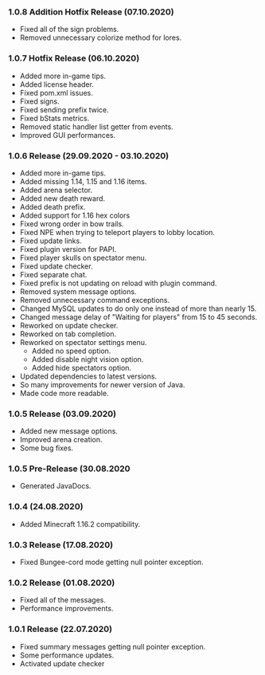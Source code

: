 ### 1.0.8 Addition Hotfix Release (07.10.2020)
* Fixed all of the sign problems.
* Removed unnecessary colorize method for lores.

### 1.0.7 Hotfix Release (06.10.2020)
* Added more in-game tips.
* Added license header.
* Fixed pom.xml issues.
* Fixed signs.
* Fixed sending prefix twice.
* Fixed bStats metrics.
* Removed static handler list getter from events. 
* Improved GUI performances.

### 1.0.6 Release (29.09.2020 - 03.10.2020)
* Added more in-game tips.
* Added missing 1.14, 1.15 and 1.16 items.
* Added arena selector.
* Added new death reward.
* Added death prefix.
* Added support for 1.16 hex colors
* Fixed wrong order in bow trails.
* Fixed NPE when trying to teleport players to lobby location.
* Fixed update links.
* Fixed plugin version for PAPI.
* Fixed player skulls on spectator menu.
* Fixed update checker.
* Fixed separate chat.
* Fixed prefix is not updating on reload with plugin command.
* Removed system message options.
* Removed unnecessary command exceptions.
* Changed MySQL updates to do only one instead of more than nearly 15.
* Changed message delay of "Waiting for players" from 15 to 45 seconds.
* Reworked on update checker.
* Reworked on tab completion.
* Reworked on spectator settings menu.
  * Added no speed option.
  * Added disable night vision option.
  * Added hide spectators option.
* Updated dependencies to latest versions.
* So many improvements for newer version of Java.
* Made code more readable.

### 1.0.5 Release (03.09.2020)
* Added new message options.
* Improved arena creation.
* Some bug fixes.

### 1.0.5 Pre-Release (30.08.2020
* Generated JavaDocs.

### 1.0.4 (24.08.2020)
* Added Minecraft 1.16.2 compatibility.

### 1.0.3 Release (17.08.2020)
* Fixed Bungee-cord mode getting null pointer exception.

### 1.0.2 Release (01.08.2020)
* Fixed all of the messages.
* Performance improvements.

### 1.0.1 Release (22.07.2020)
* Fixed summary messages getting null pointer exception.
* Some performance updates.
* Activated update checker